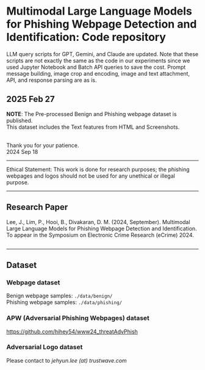 # Multimodal Large Language Models for Phishing Webpage Detection and Identification: Code repository

LLM query scripts for GPT, Gemini, and Claude are updated.
Note that these scripts are not exactly the same as the code in our experiments since we used Jupyter Notebook and Batch API queries to save the cost.
Prompt message building, image crop and encoding, image and text attachment, API, and response parsing are as is.

2025 Feb 27<br>
---

**NOTE**: The Pre-processed Benign and Phishing webpage dataset is published.<br>
This dataset includes the Text features from HTML and Screenshots.<br><br>

Thank you for your patience.<br>
2024 Sep 18<br>

----

Ethical Statement: This work is done for research purposes; the phishing webpages and logos should not be used for any unethical or illegal purpose.

----
## Research Paper

Lee, J., Lim, P., Hooi, B., Divakaran, D. M. (2024, September). Multimodal Large Language Models for Phishing Webpage Detection and Identification. To appear in the Symposium on Electronic Crime Research (eCrime) 2024.

```
```

----
## Dataset

### Webpage dataset
Benign webpage samples: ```./data/benign/``` <br>
Phishing webpage samples: ```./data/phishing/```

### APW (Adversarial Phishing Webpages) dataset
https://github.com/hihey54/www24_threatAdvPhish

### Adversarial Logo dataset
Please contact to _jehyun.lee (at) trustwave.com_

